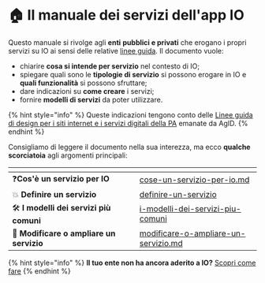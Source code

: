 # 🏠 Il manuale dei servizi dell'app IO

Questo manuale si rivolge agli **enti** **pubblici e privati** che erogano i propri servizi su IO ai sensi delle relative [linee guida](https://www.agid.gov.it/sites/default/files/repository\_files/lg\_punto\_accesso\_telematico\_servizi\_pa\_3112021.pdf). Il documento vuole:

* chiarire **cosa si intende per servizio** nel contesto di IO;
* spiegare quali sono le **tipologie di servizio** si possono erogare in IO e **quali funzionalità** si possono sfruttare;
* dare indicazioni su **come creare** i servizi;
* fornire **modelli di servizi** da poter utilizzare.

{% hint style="info" %}
Queste indicazioni tengono conto delle [Linee guida di design per i siti internet e i servizi digitali della PA](https://www.agid.gov.it/sites/default/files/repository\_files/lg\_punto\_accesso\_telematico\_servizi\_pa\_3112021.pdf) emanate da AgID.&#x20;
{% endhint %}

Consigliamo di leggere il documento nella sua interezza, ma ecco **qualche scorciatoia** agli argomenti principali:

<table data-card-size="large" data-view="cards"><thead><tr><th></th><th data-hidden></th><th data-hidden></th><th data-hidden data-card-target data-type="content-ref"></th></tr></thead><tbody><tr><td>❓<strong>Cos'è un servizio per IO</strong></td><td></td><td></td><td><a href="i-servizi-in-io/cose-un-servizio-per-io.md">cose-un-servizio-per-io.md</a></td></tr><tr><td>💥 <strong>Definire un servizio</strong></td><td></td><td></td><td><a href="i-servizi-in-io/definire-un-servizio/">definire-un-servizio</a></td></tr><tr><td>🛠 <strong>I modelli dei servizi più comuni</strong></td><td></td><td></td><td><a href="modelli/i-modelli-dei-servizi-piu-comuni/">i-modelli-dei-servizi-piu-comuni</a></td></tr><tr><td>🔄 <strong>Modificare o ampliare un servizio</strong></td><td></td><td></td><td><a href="comunicare-un-servizio/i-casi-duso/modificare-o-ampliare-un-servizio.md">modificare-o-ampliare-un-servizio.md</a></td></tr></tbody></table>

{% hint style="info" %}
**Il tuo ente non ha ancora aderito a IO?** [Scopri come fare](https://docs.pagopa.it/io-guida-tecnica/)
{% endhint %}

